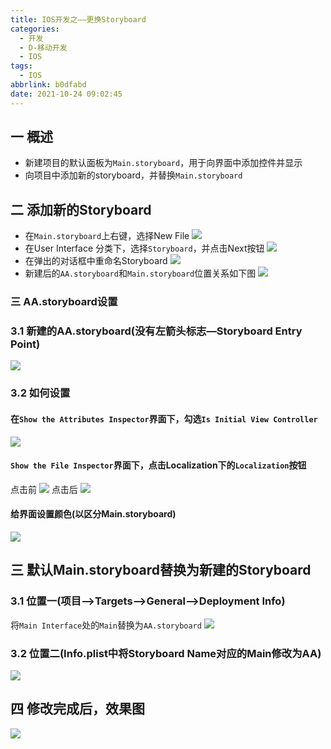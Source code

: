 ```yaml
---
title: IOS开发之——更换Storyboard
categories:
  - 开发
  - D-移动开发
  - IOS
tags:
  - IOS
abbrlink: b0dfabd
date: 2021-10-24 09:02:45
---
```

## 一 概述

* 新建项目的默认面板为`Main.storyboard`，用于向界面中添加控件并显示
* 向项目中添加新的storyboard，并替换`Main.storyboard`

<!--more-->

## 二 添加新的Storyboard

* 在`Main.storyboard`上右键，选择New File
  ![][1]
* 在User Interface 分类下，选择`Storyboard`，并点击Next按钮
  ![][2]
* 在弹出的对话框中重命名Storyboard
  ![][3]
* 新建后的`AA.storyboard`和`Main.storyboard`位置关系如下图
  ![][4]

### 三 AA.storyboard设置

### 3.1 新建的AA.storyboard(没有左箭头标志—Storyboard Entry Point)

![][5]

### 3.2 如何设置

#### 在`Show the Attributes Inspector`界面下，勾选`Is Initial View Controller`
![][6]
#### `Show the File Inspector`界面下，点击Localization下的`Localization`按钮

点击前
![][7]
点击后
![][8]

#### 给界面设置颜色(以区分Main.storyboard)
![][9]

## 三 默认Main.storyboard替换为新建的Storyboard

### 3.1 位置一(项目—>Targets—>General—>Deployment Info)

将`Main Interface`处的`Main`替换为`AA.storyboard`
![][10]

### 3.2 位置二(Info.plist中将Storyboard Name对应的Main修改为AA)
![][11]

## 四 修改完成后，效果图
![][12]



[1]:https://cdn.jsdelivr.net/gh/PGzxc/CDN/blog-ios/ios-storyboard-right-new-file.png
[2]:https://cdn.jsdelivr.net/gh/PGzxc/CDN/blog-ios/ios-storyboard-user-interface-new.png
[3]:https://cdn.jsdelivr.net/gh/PGzxc/CDN/blog-ios/ios-storyboard-named-storyboard.png
[4]:https://cdn.jsdelivr.net/gh/PGzxc/CDN/blog-ios/ios-storyboard-main-new-relation.png
[5]:https://cdn.jsdelivr.net/gh/PGzxc/CDN/blog-ios/ios-storyboard-new-view.png
[6]:https://cdn.jsdelivr.net/gh/PGzxc/CDN/blog-ios/ios-storyboard-new-init-view-controller.png
[7]:https://cdn.jsdelivr.net/gh/PGzxc/CDN/blog-ios/ios-storyboard-new-localization-before.png
[8]:https://cdn.jsdelivr.net/gh/PGzxc/CDN/blog-ios/ios-storyboard-new-localization-after.png
[9]:https://cdn.jsdelivr.net/gh/PGzxc/CDN/blog-ios/ios-storyboard-new-background.png
[10]:https://cdn.jsdelivr.net/gh/PGzxc/CDN/blog-ios/ios-storyboard-main-interface-replace.png
[11]:https://cdn.jsdelivr.net/gh/PGzxc/CDN/blog-ios/ios-storyboard-info-plist-modify.png
[12]:https://cdn.jsdelivr.net/gh/PGzxc/CDN/blog-ios/ios-storyboard-new-monitor-view.png
